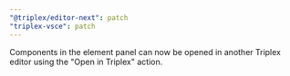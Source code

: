 ```yaml
---
"@triplex/editor-next": patch
"triplex-vsce": patch
---
```


Components in the element panel can now be opened in another Triplex editor using the "Open in Triplex" action.
